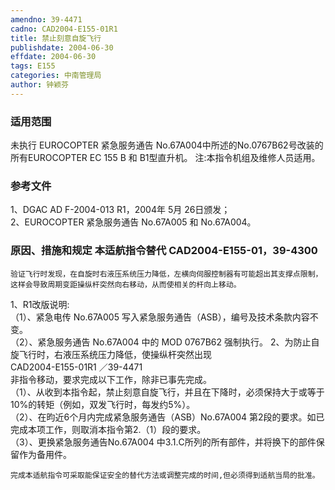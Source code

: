 ```yaml
---
amendno: 39-4471  
cadno: CAD2004-E155-01R1  
title: 禁止刻意自旋飞行  
publishdate: 2004-06-30  
effdate: 2004-06-30  
tags: E155  
categories: 中南管理局  
author: 钟颖芬  
---
```

  
### 适用范围  
未执行 EUROCOPTER 紧急服务通告 No.67A004中所述的No.0767B62号改装的所有EUROCOPTER EC 155 B 和 B1型直升机。
注:本指令机组及维修人员适用。  
  
<!--more-->  
### 参考文件  
1、DGAC AD F-2004-013 R1，2004年 5月 26日颁发；  
 2、EUROCOPTER 紧急服务通告 No.67A005 和 No.67A004。  
  
### 原因、措施和规定 本适航指令替代 CAD2004-E155-01，39-4300  
    验证飞行时发现，在自旋时右液压系统压力降低，左横向伺服控制器有可能超出其支撑点限制，这样会导致周期变距操纵杆突然向右移动，从而使相关的杆向上移动。  
1、R1改版说明:  
    （1）、紧急电传 No.67A005 写入紧急服务通告（ASB），编号及技术条款内容不变。  
    （2）、紧急服务通告 No.67A004 中的 MOD 0767B62 强制执行。    2、为防止自旋飞行时，右液压系统压力降低，使操纵杆突然出现  
       CAD2004-E155-01R1   ／39-4471  
非指令移动，要求完成以下工作，除非已事先完成。  
    （1）、从收到本指令起，禁止刻意自旋飞行，并且在下降时，必须保持大于或等于10%的转矩（例如，双发飞行时，每发约5%）。  
（2）、在昀近6个月内完成紧急服务通告（ASB）No.67A004 第2段的要求。如已完成本项工作，则取消本指令第2.（1）段的要求。  
    （3）、更换紧急服务通告No.67A004 中3.1.C所列的所有部件，并将换下的部件保留作为备用件。  
  
    完成本适航指令可采取能保证安全的替代方法或调整完成的时间,但必须得到适航当局的批准。  

